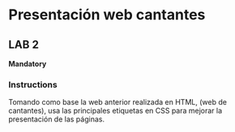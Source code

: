 # Presentación web cantantes

## LAB 2 
**Mandatory**

### Instructions
Tomando como base la web anterior realizada en HTML, (web de cantantes), usa las principales etiquetas en CSS para mejorar la presentación de las páginas.
